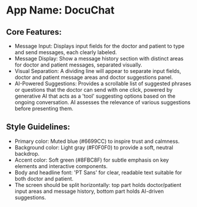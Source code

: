 # **App Name**: DocuChat

## Core Features:

- Message Input: Displays input fields for the doctor and patient to type and send messages, each clearly labeled.
- Message Display: Show a message history section with distinct areas for doctor and patient messages, separated visually.
- Visual Separation: A dividing line will appear to separate input fields, doctor and patient message areas and doctor suggestions panel.
- AI-Powered Suggestions: Provides a scrollable list of suggested phrases or questions that the doctor can send with one click, powered by generative AI that acts as a 'tool' suggesting options based on the ongoing conversation. AI assesses the relevance of various suggestions before presenting them.

## Style Guidelines:

- Primary color: Muted blue (#6699CC) to inspire trust and calmness.
- Background color: Light gray (#F0F0F0) to provide a soft, neutral backdrop.
- Accent color: Soft green (#8FBC8F) for subtle emphasis on key elements and interactive components.
- Body and headline font: 'PT Sans' for clear, readable text suitable for both doctor and patient.
- The screen should be split horizontally: top part holds doctor/patient input areas and message history, bottom part holds AI-driven suggestions.